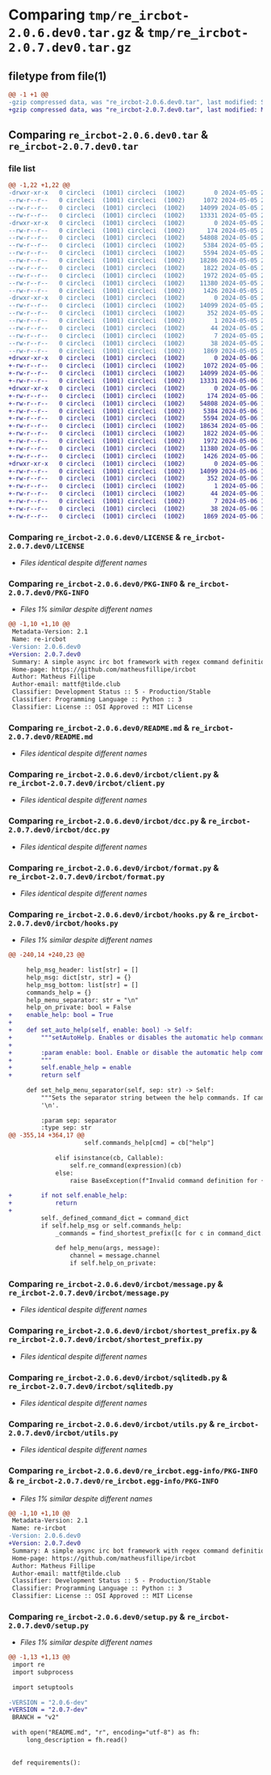 # Comparing `tmp/re_ircbot-2.0.6.dev0.tar.gz` & `tmp/re_ircbot-2.0.7.dev0.tar.gz`

## filetype from file(1)

```diff
@@ -1 +1 @@
-gzip compressed data, was "re_ircbot-2.0.6.dev0.tar", last modified: Sun May  5 22:01:30 2024, max compression
+gzip compressed data, was "re_ircbot-2.0.7.dev0.tar", last modified: Mon May  6 16:08:14 2024, max compression
```

## Comparing `re_ircbot-2.0.6.dev0.tar` & `re_ircbot-2.0.7.dev0.tar`

### file list

```diff
@@ -1,22 +1,22 @@
-drwxr-xr-x   0 circleci  (1001) circleci  (1002)        0 2024-05-05 22:01:30.235484 re_ircbot-2.0.6.dev0/
--rw-r--r--   0 circleci  (1001) circleci  (1002)     1072 2024-05-05 22:01:22.000000 re_ircbot-2.0.6.dev0/LICENSE
--rw-r--r--   0 circleci  (1001) circleci  (1002)    14099 2024-05-05 22:01:30.235484 re_ircbot-2.0.6.dev0/PKG-INFO
--rw-r--r--   0 circleci  (1001) circleci  (1002)    13331 2024-05-05 22:01:22.000000 re_ircbot-2.0.6.dev0/README.md
-drwxr-xr-x   0 circleci  (1001) circleci  (1002)        0 2024-05-05 22:01:30.235484 re_ircbot-2.0.6.dev0/ircbot/
--rw-r--r--   0 circleci  (1001) circleci  (1002)      174 2024-05-05 22:01:23.000000 re_ircbot-2.0.6.dev0/ircbot/__init__.py
--rw-r--r--   0 circleci  (1001) circleci  (1002)    54808 2024-05-05 22:01:23.000000 re_ircbot-2.0.6.dev0/ircbot/client.py
--rw-r--r--   0 circleci  (1001) circleci  (1002)     5384 2024-05-05 22:01:23.000000 re_ircbot-2.0.6.dev0/ircbot/dcc.py
--rw-r--r--   0 circleci  (1001) circleci  (1002)     5594 2024-05-05 22:01:23.000000 re_ircbot-2.0.6.dev0/ircbot/format.py
--rw-r--r--   0 circleci  (1001) circleci  (1002)    18286 2024-05-05 22:01:23.000000 re_ircbot-2.0.6.dev0/ircbot/hooks.py
--rw-r--r--   0 circleci  (1001) circleci  (1002)     1822 2024-05-05 22:01:23.000000 re_ircbot-2.0.6.dev0/ircbot/message.py
--rw-r--r--   0 circleci  (1001) circleci  (1002)     1972 2024-05-05 22:01:23.000000 re_ircbot-2.0.6.dev0/ircbot/shortest_prefix.py
--rw-r--r--   0 circleci  (1001) circleci  (1002)    11380 2024-05-05 22:01:23.000000 re_ircbot-2.0.6.dev0/ircbot/sqlitedb.py
--rw-r--r--   0 circleci  (1001) circleci  (1002)     1426 2024-05-05 22:01:23.000000 re_ircbot-2.0.6.dev0/ircbot/utils.py
-drwxr-xr-x   0 circleci  (1001) circleci  (1002)        0 2024-05-05 22:01:30.235484 re_ircbot-2.0.6.dev0/re_ircbot.egg-info/
--rw-r--r--   0 circleci  (1001) circleci  (1002)    14099 2024-05-05 22:01:30.000000 re_ircbot-2.0.6.dev0/re_ircbot.egg-info/PKG-INFO
--rw-r--r--   0 circleci  (1001) circleci  (1002)      352 2024-05-05 22:01:30.000000 re_ircbot-2.0.6.dev0/re_ircbot.egg-info/SOURCES.txt
--rw-r--r--   0 circleci  (1001) circleci  (1002)        1 2024-05-05 22:01:30.000000 re_ircbot-2.0.6.dev0/re_ircbot.egg-info/dependency_links.txt
--rw-r--r--   0 circleci  (1001) circleci  (1002)       44 2024-05-05 22:01:30.000000 re_ircbot-2.0.6.dev0/re_ircbot.egg-info/requires.txt
--rw-r--r--   0 circleci  (1001) circleci  (1002)        7 2024-05-05 22:01:30.000000 re_ircbot-2.0.6.dev0/re_ircbot.egg-info/top_level.txt
--rw-r--r--   0 circleci  (1001) circleci  (1002)       38 2024-05-05 22:01:30.235484 re_ircbot-2.0.6.dev0/setup.cfg
--rw-r--r--   0 circleci  (1001) circleci  (1002)     1869 2024-05-05 22:01:23.000000 re_ircbot-2.0.6.dev0/setup.py
+drwxr-xr-x   0 circleci  (1001) circleci  (1002)        0 2024-05-06 16:08:14.853106 re_ircbot-2.0.7.dev0/
+-rw-r--r--   0 circleci  (1001) circleci  (1002)     1072 2024-05-06 16:08:05.000000 re_ircbot-2.0.7.dev0/LICENSE
+-rw-r--r--   0 circleci  (1001) circleci  (1002)    14099 2024-05-06 16:08:14.853106 re_ircbot-2.0.7.dev0/PKG-INFO
+-rw-r--r--   0 circleci  (1001) circleci  (1002)    13331 2024-05-06 16:08:05.000000 re_ircbot-2.0.7.dev0/README.md
+drwxr-xr-x   0 circleci  (1001) circleci  (1002)        0 2024-05-06 16:08:14.849106 re_ircbot-2.0.7.dev0/ircbot/
+-rw-r--r--   0 circleci  (1001) circleci  (1002)      174 2024-05-06 16:08:05.000000 re_ircbot-2.0.7.dev0/ircbot/__init__.py
+-rw-r--r--   0 circleci  (1001) circleci  (1002)    54808 2024-05-06 16:08:05.000000 re_ircbot-2.0.7.dev0/ircbot/client.py
+-rw-r--r--   0 circleci  (1001) circleci  (1002)     5384 2024-05-06 16:08:05.000000 re_ircbot-2.0.7.dev0/ircbot/dcc.py
+-rw-r--r--   0 circleci  (1001) circleci  (1002)     5594 2024-05-06 16:08:05.000000 re_ircbot-2.0.7.dev0/ircbot/format.py
+-rw-r--r--   0 circleci  (1001) circleci  (1002)    18634 2024-05-06 16:08:05.000000 re_ircbot-2.0.7.dev0/ircbot/hooks.py
+-rw-r--r--   0 circleci  (1001) circleci  (1002)     1822 2024-05-06 16:08:05.000000 re_ircbot-2.0.7.dev0/ircbot/message.py
+-rw-r--r--   0 circleci  (1001) circleci  (1002)     1972 2024-05-06 16:08:05.000000 re_ircbot-2.0.7.dev0/ircbot/shortest_prefix.py
+-rw-r--r--   0 circleci  (1001) circleci  (1002)    11380 2024-05-06 16:08:05.000000 re_ircbot-2.0.7.dev0/ircbot/sqlitedb.py
+-rw-r--r--   0 circleci  (1001) circleci  (1002)     1426 2024-05-06 16:08:05.000000 re_ircbot-2.0.7.dev0/ircbot/utils.py
+drwxr-xr-x   0 circleci  (1001) circleci  (1002)        0 2024-05-06 16:08:14.853106 re_ircbot-2.0.7.dev0/re_ircbot.egg-info/
+-rw-r--r--   0 circleci  (1001) circleci  (1002)    14099 2024-05-06 16:08:14.000000 re_ircbot-2.0.7.dev0/re_ircbot.egg-info/PKG-INFO
+-rw-r--r--   0 circleci  (1001) circleci  (1002)      352 2024-05-06 16:08:14.000000 re_ircbot-2.0.7.dev0/re_ircbot.egg-info/SOURCES.txt
+-rw-r--r--   0 circleci  (1001) circleci  (1002)        1 2024-05-06 16:08:14.000000 re_ircbot-2.0.7.dev0/re_ircbot.egg-info/dependency_links.txt
+-rw-r--r--   0 circleci  (1001) circleci  (1002)       44 2024-05-06 16:08:14.000000 re_ircbot-2.0.7.dev0/re_ircbot.egg-info/requires.txt
+-rw-r--r--   0 circleci  (1001) circleci  (1002)        7 2024-05-06 16:08:14.000000 re_ircbot-2.0.7.dev0/re_ircbot.egg-info/top_level.txt
+-rw-r--r--   0 circleci  (1001) circleci  (1002)       38 2024-05-06 16:08:14.853106 re_ircbot-2.0.7.dev0/setup.cfg
+-rw-r--r--   0 circleci  (1001) circleci  (1002)     1869 2024-05-06 16:08:05.000000 re_ircbot-2.0.7.dev0/setup.py
```

### Comparing `re_ircbot-2.0.6.dev0/LICENSE` & `re_ircbot-2.0.7.dev0/LICENSE`

 * *Files identical despite different names*

### Comparing `re_ircbot-2.0.6.dev0/PKG-INFO` & `re_ircbot-2.0.7.dev0/PKG-INFO`

 * *Files 1% similar despite different names*

```diff
@@ -1,10 +1,10 @@
 Metadata-Version: 2.1
 Name: re-ircbot
-Version: 2.0.6.dev0
+Version: 2.0.7.dev0
 Summary: A simple async irc bot framework with regex command definitions and data permanency
 Home-page: https://github.com/matheusfillipe/ircbot
 Author: Matheus Fillipe
 Author-email: mattf@tilde.club
 Classifier: Development Status :: 5 - Production/Stable
 Classifier: Programming Language :: Python :: 3
 Classifier: License :: OSI Approved :: MIT License
```

### Comparing `re_ircbot-2.0.6.dev0/README.md` & `re_ircbot-2.0.7.dev0/README.md`

 * *Files identical despite different names*

### Comparing `re_ircbot-2.0.6.dev0/ircbot/client.py` & `re_ircbot-2.0.7.dev0/ircbot/client.py`

 * *Files identical despite different names*

### Comparing `re_ircbot-2.0.6.dev0/ircbot/dcc.py` & `re_ircbot-2.0.7.dev0/ircbot/dcc.py`

 * *Files identical despite different names*

### Comparing `re_ircbot-2.0.6.dev0/ircbot/format.py` & `re_ircbot-2.0.7.dev0/ircbot/format.py`

 * *Files identical despite different names*

### Comparing `re_ircbot-2.0.6.dev0/ircbot/hooks.py` & `re_ircbot-2.0.7.dev0/ircbot/hooks.py`

 * *Files 1% similar despite different names*

```diff
@@ -240,14 +240,23 @@
 
     help_msg_header: list[str] = []
     help_msg: dict[str, str] = {}
     help_msg_bottom: list[str] = []
     commands_help = {}
     help_menu_separator: str = "\n"
     help_on_private: bool = False
+    enable_help: bool = True
+
+    def set_auto_help(self, enable: bool) -> Self:
+        """setAutoHelp. Enables or disables the automatic help command.
+
+        :param enable: bool. Enable or disable the automatic help command.
+        """
+        self.enable_help = enable
+        return self
 
     def set_help_menu_separator(self, sep: str) -> Self:
         """Sets the separator string between the help commands. If can contain a
         '\n'.
 
         :param sep: separator
         :type sep: str
@@ -355,14 +364,17 @@
                     self.commands_help[cmd] = cb["help"]
 
             elif isinstance(cb, Callable):
                 self.re_command(expression)(cb)
             else:
                 raise BaseException(f"Invalid command definition for {cmd}")
 
+        if not self.enable_help:
+            return
+
         self._defined_command_dict = command_dict
         if self.help_msg or self.commands_help:
             _commands = find_shortest_prefix([c for c in command_dict.keys() if not not_regex(c)] + ["help"])
 
             def help_menu(args, message):
                 channel = message.channel
                 if self.help_on_private:
```

### Comparing `re_ircbot-2.0.6.dev0/ircbot/message.py` & `re_ircbot-2.0.7.dev0/ircbot/message.py`

 * *Files identical despite different names*

### Comparing `re_ircbot-2.0.6.dev0/ircbot/shortest_prefix.py` & `re_ircbot-2.0.7.dev0/ircbot/shortest_prefix.py`

 * *Files identical despite different names*

### Comparing `re_ircbot-2.0.6.dev0/ircbot/sqlitedb.py` & `re_ircbot-2.0.7.dev0/ircbot/sqlitedb.py`

 * *Files identical despite different names*

### Comparing `re_ircbot-2.0.6.dev0/ircbot/utils.py` & `re_ircbot-2.0.7.dev0/ircbot/utils.py`

 * *Files identical despite different names*

### Comparing `re_ircbot-2.0.6.dev0/re_ircbot.egg-info/PKG-INFO` & `re_ircbot-2.0.7.dev0/re_ircbot.egg-info/PKG-INFO`

 * *Files 1% similar despite different names*

```diff
@@ -1,10 +1,10 @@
 Metadata-Version: 2.1
 Name: re-ircbot
-Version: 2.0.6.dev0
+Version: 2.0.7.dev0
 Summary: A simple async irc bot framework with regex command definitions and data permanency
 Home-page: https://github.com/matheusfillipe/ircbot
 Author: Matheus Fillipe
 Author-email: mattf@tilde.club
 Classifier: Development Status :: 5 - Production/Stable
 Classifier: Programming Language :: Python :: 3
 Classifier: License :: OSI Approved :: MIT License
```

### Comparing `re_ircbot-2.0.6.dev0/setup.py` & `re_ircbot-2.0.7.dev0/setup.py`

 * *Files 1% similar despite different names*

```diff
@@ -1,13 +1,13 @@
 import re
 import subprocess
 
 import setuptools
 
-VERSION = "2.0.6-dev"
+VERSION = "2.0.7-dev"
 BRANCH = "v2"
 
 with open("README.md", "r", encoding="utf-8") as fh:
     long_description = fh.read()
 
 
 def requirements():
```

